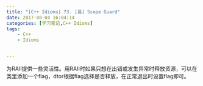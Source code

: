 ```yaml
---
title: "[C++ Idioms] 73. [易] Scope Guard"
date: 2017-08-04 16:04:14
categories: [学习笔记,C++ Idioms]
tags:
    - C++
    - Idioms


---
```

为RAII提供一些灵活性。<!--more-->用RAII时如果只想在出错或发生异常时释放资源，可以在类里添加一个flag，dtor根据flag选择是否释放，在正常退出时设置flag即可。